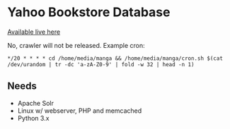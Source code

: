 # Yahoo Bookstore Database
[Available live here](https://ivy.chocolatkey.com/manga/)

No, crawler will not be released. Example cron:

```
*/20 * * * * cd /home/media/manga && /home/media/manga/cron.sh $(cat /dev/urandom | tr -dc 'a-zA-Z0-9' | fold -w 32 | head -n 1)
```

## Needs

- Apache Solr
- Linux w/ webserver, PHP and memcached
- Python 3.x